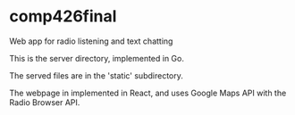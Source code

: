 # comp426final
Web app for radio listening and text chatting

This is the server directory, implemented in Go.

The served files are in the 'static' subdirectory.

The webpage in implemented in React, and uses Google Maps API with the Radio Browser API.
